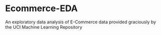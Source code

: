 # Ecommerce-EDA
An exploratory data analysis of E-Commerce data provided graciously by the UCI Machine Learning Repository
